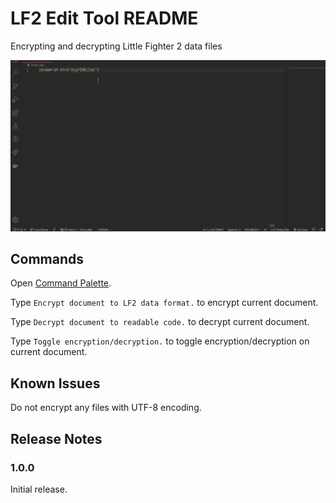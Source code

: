 # LF2 Edit Tool README

Encrypting and decrypting Little Fighter 2 data files

![Visual Studio Code + Vim Extension + LF2 Edit Tool](img.gif)

## Commands

Open [Command Palette](https://code.visualstudio.com/docs/getstarted/userinterface#_command-palette).

Type `Encrypt document to LF2 data format.` to encrypt current document.

Type `Decrypt document to readable code.` to decrypt current document.

Type `Toggle encryption/decryption.` to toggle encryption/decryption on current document.

## Known Issues

Do not encrypt any files with UTF-8 encoding.

## Release Notes

### 1.0.0

Initial release.
